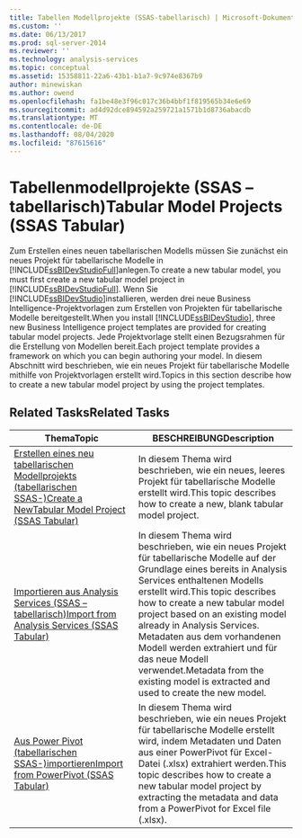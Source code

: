 ```yaml
---
title: Tabellen Modellprojekte (SSAS-tabellarisch) | Microsoft-Dokumentation
ms.custom: ''
ms.date: 06/13/2017
ms.prod: sql-server-2014
ms.reviewer: ''
ms.technology: analysis-services
ms.topic: conceptual
ms.assetid: 15358811-22a6-43b1-b1a7-9c974e8367b9
author: minewiskan
ms.author: owend
ms.openlocfilehash: fa1be48e3f96c017c36b4bbf1f819565b34e6e69
ms.sourcegitcommit: ad4d92dce894592a259721a1571b1d8736abacdb
ms.translationtype: MT
ms.contentlocale: de-DE
ms.lasthandoff: 08/04/2020
ms.locfileid: "87615616"
---
```

# <a name="tabular-model-projects-ssas-tabular"></a><span data-ttu-id="a4f55-102">Tabellenmodellprojekte (SSAS – tabellarisch)</span><span class="sxs-lookup"><span data-stu-id="a4f55-102">Tabular Model Projects (SSAS Tabular)</span></span>
  <span data-ttu-id="a4f55-103">Zum Erstellen eines neuen tabellarischen Modells müssen Sie zunächst ein neues Projekt für tabellarische Modelle in [!INCLUDE[ssBIDevStudioFull](../../includes/ssbidevstudiofull-md.md)]anlegen.</span><span class="sxs-lookup"><span data-stu-id="a4f55-103">To create a new tabular model, you must first create a new tabular model project in [!INCLUDE[ssBIDevStudioFull](../../includes/ssbidevstudiofull-md.md)].</span></span> <span data-ttu-id="a4f55-104">Wenn Sie [!INCLUDE[ssBIDevStudio](../../includes/ssbidevstudio-md.md)]installieren, werden drei neue Business Intelligence-Projektvorlagen zum Erstellen von Projekten für tabellarische Modelle bereitgestellt.</span><span class="sxs-lookup"><span data-stu-id="a4f55-104">When you install [!INCLUDE[ssBIDevStudio](../../includes/ssbidevstudio-md.md)], three new Business Intelligence project templates are provided for creating tabular model projects.</span></span> <span data-ttu-id="a4f55-105">Jede Projektvorlage stellt einen Bezugsrahmen für die Erstellung von Modellen bereit.</span><span class="sxs-lookup"><span data-stu-id="a4f55-105">Each project template provides a framework on which you can begin authoring your model.</span></span> <span data-ttu-id="a4f55-106">In diesem Abschnitt wird beschrieben, wie ein neues Projekt für tabellarische Modelle mithilfe von Projektvorlagen erstellt wird.</span><span class="sxs-lookup"><span data-stu-id="a4f55-106">Topics in this section describe how to create a new tabular model project by using the project templates.</span></span>  
  
## <a name="related-tasks"></a><span data-ttu-id="a4f55-107">Related Tasks</span><span class="sxs-lookup"><span data-stu-id="a4f55-107">Related Tasks</span></span>  
  
|<span data-ttu-id="a4f55-108">Thema</span><span class="sxs-lookup"><span data-stu-id="a4f55-108">Topic</span></span>|<span data-ttu-id="a4f55-109">BESCHREIBUNG</span><span class="sxs-lookup"><span data-stu-id="a4f55-109">Description</span></span>|  
|-----------|-----------------|  
|[<span data-ttu-id="a4f55-110">Erstellen eines neu tabellarischen Modellprojekts &#40;tabellarischen SSAS-&#41;</span><span class="sxs-lookup"><span data-stu-id="a4f55-110">Create a NewTabular Model Project &#40;SSAS Tabular&#41;</span></span>](create-a-new-tabular-model-project-analysis-services.md)|<span data-ttu-id="a4f55-111">In diesem Thema wird beschrieben, wie ein neues, leeres Projekt für tabellarische Modelle erstellt wird.</span><span class="sxs-lookup"><span data-stu-id="a4f55-111">This topic describes how to create a new, blank tabular model project.</span></span>|  
|[<span data-ttu-id="a4f55-112">Importieren aus Analysis Services &#40;SSAS – tabellarisch&#41;</span><span class="sxs-lookup"><span data-stu-id="a4f55-112">Import from Analysis Services &#40;SSAS Tabular&#41;</span></span>](import-from-analysis-services-ssas-tabular.md)|<span data-ttu-id="a4f55-113">In diesem Thema wird beschrieben, wie ein neues Projekt für tabellarische Modelle auf der Grundlage eines bereits in Analysis Services enthaltenen Modells erstellt wird.</span><span class="sxs-lookup"><span data-stu-id="a4f55-113">This topic describes how to create a new tabular model project based on an existing model already in Analysis Services.</span></span> <span data-ttu-id="a4f55-114">Metadaten aus dem vorhandenen Modell werden extrahiert und für das neue Modell verwendet.</span><span class="sxs-lookup"><span data-stu-id="a4f55-114">Metadata from the existing model is extracted and used to create the new model.</span></span>|  
|[<span data-ttu-id="a4f55-115">Aus Power Pivot &#40;tabellarischen SSAS-&#41;importieren</span><span class="sxs-lookup"><span data-stu-id="a4f55-115">Import from PowerPivot &#40;SSAS Tabular&#41;</span></span>](import-from-power-pivot-ssas-tabular.md)|<span data-ttu-id="a4f55-116">In diesem Thema wird beschrieben, wie ein neues Projekt für tabellarische Modelle erstellt wird, indem Metadaten und Daten aus einer PowerPivot für Excel-Datei (.xlsx) extrahiert werden.</span><span class="sxs-lookup"><span data-stu-id="a4f55-116">This topic describes how to create a new tabular model project by extracting the metadata and data from a PowerPivot for Excel file (.xlsx).</span></span>|  
  
  
